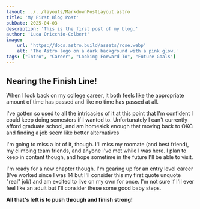 ```yaml
---
layout: ../../layouts/MarkdownPostLayout.astro
title: 'My First Blog Post'
pubDate: 2025-04-03
description: 'This is the first post of my blog.'
author: 'Luca Oricchio-Colbert'
image:
    url: 'https://docs.astro.build/assets/rose.webp'
    alt: 'The Astro logo on a dark background with a pink glow.'
tags: ["Intro", "Career", "Looking Forward To", "Future Goals"]
---
```

## Nearing the Finish Line!

When I look back on my college career, it both feels like the appropriate amount of time has passed and like no time has passed at all.

I've gotten so used to all the intricacies of it at this point that I'm confident I could keep doing semesters if I wanted to. Unfortunately I can't currently afford graduate school, and am homesick enough that moving back to OKC and finding a job seem like better alternatives

I'm going to miss a lot of it, though. I'll miss my roomate (and best friend), my climbing team friends, and anyone I've met while I was here. I plan to keep in contant though, and hope sometime in the future I'll be able to visit.

I'm ready for a new chapter though. I'm gearing up for an entry level career (I've worked since I was 14 but I'll consider this my first quote unquote "real" job) and am excited to live on my own for once. I'm not sure if I'll ever feel like an adult but I'll consider these some good baby steps.

**All that's left is to push through and finish strong!**